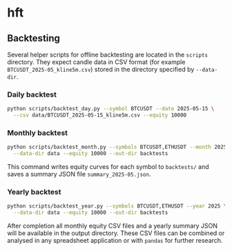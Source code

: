 # hft

## Backtesting

Several helper scripts for offline backtesting are located in the `scripts` 
directory. They expect candle data in CSV format (for example
`BTCUSDT_2025-05_kline5m.csv`) stored in the directory specified by
`--data-dir`.

### Daily backtest

```bash
python scripts/backtest_day.py --symbol BTCUSDT --date 2025-05-15 \
  --csv data/BTCUSDT_2025-05-15_kline5m.csv --equity 10000
```

### Monthly backtest

```bash
python scripts/backtest_month.py --symbols BTCUSDT,ETHUSDT --month 2025-05 \
  --data-dir data --equity 10000 --out-dir backtests
```

This command writes equity curves for each symbol to `backtests/` and saves a
summary JSON file `summary_2025-05.json`.

### Yearly backtest

```bash
python scripts/backtest_year.py --symbols BTCUSDT,ETHUSDT --year 2025 \
  --data-dir data --equity 10000 --out-dir backtests
```

After completion all monthly equity CSV files and a yearly summary JSON will be
available in the output directory. These CSV files can be combined or analysed
in any spreadsheet application or with `pandas` for further research.
